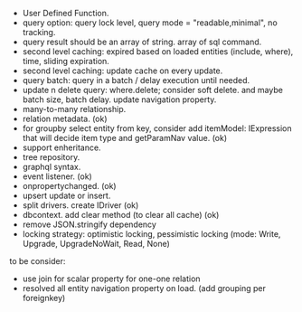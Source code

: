 - User Defined Function.
- query option: query lock level, query mode = "readable,minimal", no tracking.
- query result should be an array of string. array of sql command.
- second level caching: expired based on loaded entities (include, where), time, sliding expiration.
- second level caching: update cache on every update.
- query batch: query in a batch / delay execution until needed.
- update n delete query: where.delete; consider soft delete. and maybe batch size, batch delay. update navigation property.
- many-to-many relationship.
- relation metadata. (ok)
- for groupby select entity from key, consider add itemModel: IExpression that will decide item type and getParamNav value. (ok)
- support enheritance.
- tree repository.
- graphql syntax.
- event listener. (ok)
- onpropertychanged. (ok)
- upsert update or insert.
- split drivers. create IDriver (ok)
- dbcontext. add clear method (to clear all cache) (ok)
- remove JSON.stringify dependency
- locking strategy: optimistic locking, pessimistic locking (mode: Write, Upgrade, UpgradeNoWait, Read, None)

to be consider:
- use join for scalar property for one-one relation
- resolved all entity navigation property on load. (add grouping per foreignkey)